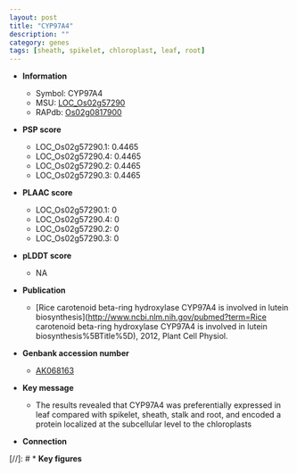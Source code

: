 ```yaml
---
layout: post
title: "CYP97A4"
description: ""
category: genes
tags: [sheath, spikelet, chloroplast, leaf, root]
---
```


* **Information**  
    + Symbol: CYP97A4  
    + MSU: [LOC_Os02g57290](http://rice.plantbiology.msu.edu/cgi-bin/ORF_infopage.cgi?orf=LOC_Os02g57290)  
    + RAPdb: [Os02g0817900](http://rapdb.dna.affrc.go.jp/viewer/gbrowse_details/irgsp1?name=Os02g0817900)  

* **PSP score**  
    + LOC_Os02g57290.1: 0.4465 
    + LOC_Os02g57290.4: 0.4465 
    + LOC_Os02g57290.2: 0.4465 
    + LOC_Os02g57290.3: 0.4465 

* **PLAAC score**  
    + LOC_Os02g57290.1: 0 
    + LOC_Os02g57290.4: 0 
    + LOC_Os02g57290.2: 0 
    + LOC_Os02g57290.3: 0 

* **pLDDT score**
    + NA


* **Publication**  
    + [Rice carotenoid beta-ring hydroxylase CYP97A4 is involved in lutein biosynthesis](http://www.ncbi.nlm.nih.gov/pubmed?term=Rice carotenoid beta-ring hydroxylase CYP97A4 is involved in lutein biosynthesis%5BTitle%5D), 2012, Plant Cell Physiol.

* **Genbank accession number**  
    + [AK068163](http://www.ncbi.nlm.nih.gov/nuccore/AK068163)

* **Key message**  
    + The results revealed that CYP97A4 was preferentially expressed in leaf compared with spikelet, sheath, stalk and root, and encoded a protein localized at the subcellular level to the chloroplasts

* **Connection**  

[//]: # * **Key figures**  


